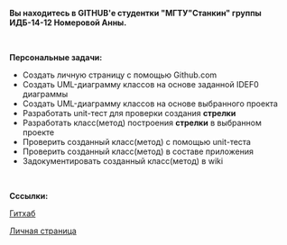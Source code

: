 <p><strong>Вы находитесь в GITHUB'е студентки <b>"МГТУ"Станкин"</b> группы ИДБ-14-12 Номеровой Анны.</strong></p>
<br>
<p><b>Персональные задачи:</b></p>
<ul>
<li>Создать личную страницу с помощью Github.com</li>
<li>Создать UML-диаграмму классов на основе заданной IDEF0 диаграммы</li>
<li>Создать UML-диаграмму классов на основе выбранного проекта</li>
<li>Разработать unit-тест для проверки создания <b>стрелки</b></li>
<li>Разработать класс(метод) построения <b>стрелки</b> в выбранном проекте</li>
<li>Проверить созданный класс(метод) с помощью unit-теста</li>
<li>Проверить созданный класс(метод) в составе приложения</li>
<li>Задокументировать созданный класс(метод) в wiki</li>
</ul>
<br>
<p><b>Cссылки:</b></p>
<p><a href="https://github.com/annie-kelyas/annie-kelyas.github.io">Гитхаб</a></p>
<p><a href="https://annie-kelyas.github.io">Личная страница</a></p>
